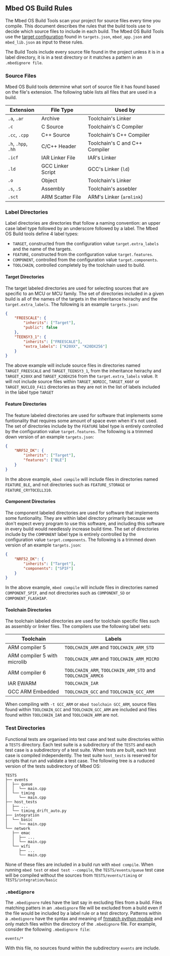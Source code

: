 ## Mbed OS Build Rules

The Mbed OS Build Tools scan your project for source files every time you compile. This document describes the rules that the build tools use to decide which source files to include in each build. The Mbed OS Build Tools use the [target configuration](mbed_targets.md) found in `targets.json`, `mbed_app.json` and `mbed_lib.json` as input to these rules.

The Build Tools include every source file found in the project unless it is in a label directory, it is in a test directory or it matches a pattern in an `.mbedignore file`.

### Source Files

Mbed OS Build tools determine what sort of source file it has found based on the file's extension. The following table lists all files that are used in a build.

| Extension           | File Type         | Used by                        |
|---------------------|-------------------|--------------------------------|
| `.a`, `.ar`         | Archive           | Toolchain's Linker             |
| `.c`                | C Source          | Toolchain's C Compiler         |
| `.cc`, `.cpp`       | C++ Source        | Toolchain's C++ Compiler       |
| `.h`, `.hpp`, `.hh` | C/C++ Header      | Toolchain's C and C++ Compiler |
| `.icf`              | IAR Linker File   | IAR's Linker                   |
| `.ld`               | GCC Linker Script | GCC's Linker (`ld`)            |
| `.o`                | Object            | Toolchain's Linker             |
| `.s`, `.S`          | Assembly          | Toolchain's assebler           |
| `.sct`              | ARM Scatter File  | ARM's Linker (`armlink`)       |


### Label Directories

Label directories are directories that follow a naming convention: an upper case label type followed by an underscore followed by a label. The Mbed OS Build tools define 4 label types:

 * `TARGET`, constructed from the configuration value `target.extra_labels` and the name of the targets.
 * `FEATURE`, constructed from the configuration value `target.features`.
 * `COMPONENT`, controlled from the configuration value `target.components`.
 * `TOOLCHAIN`, controlled completely by the toolchain used to build.


#### Target Directories

The target labeled directories are used for selecting sources that are specific to an MCU or MCU family. The set of directories included in a given build is all of the names of the targets in the inheritance heirachy and the `target.extra_labels`. The following is an example `targets.json`:

```json
{
    "FREESCALE": {
        "inherits": ["Target"],
        "public": false
    },
    "TEENSY3_1": {
        "inherits": ["FREESCALE"],
        "extra_labels": ["K20XX", "K20DX256"]
    }
}
```

The above example will include source files in directories named `TARGET_FREESCALE` and `TARGET_TEENSY3_1`, from the inheritance heirachy and `TARGET_K20XX` and `TARGET_K20DX256` from the `target.extra_labels` value. It will not include source files within `TARGET_NORDIC`, `TARGET_K66F` or `TARGET_NUCLEO_F411` directories as they are not in the list of labels included in the label type `TARGET`

#### Feature Directories

The feature labeled directories are used for software that implements some funtionality that requires some amount of space even when it's not used. The set of directories include by the `FEATURE` label type is entirely controlled by the configuration value `target.features`. The following is a trimmed down version of an example `targets.json`:

```json
{
    "NRF52_DK": {
        "inherits": ["Target"],
        "features": ["BLE"]
    }
}
```

In the above example, `mbed compile` will include files in directories named `FEATURE_BLE`, and not directories such as `FEATURE_STORAGE` or `FEATURE_CRYTOCELL310`.

#### Component Directories

The component labeled directories are used for software that implements some funtionality. They are within label directory primarily because we don't expect every program to use this software, and including this software in every build would needlessly increase build time.  The set of directories include by the `COMPONENT` label type is entirely controlled by the configuration value `target.components`. The following is a trimmed down version of an example `targets.json`:

```json
{
    "NRF52_DK": {
        "inherits": ["Target"],
        "components": ["SPIF"]
    }
}
```

In the above example, `mbed compile` will include files in directories named `COMPONENT_SPIF`, and not directories such as `COMPONENT_SD` or `COMPONENT_FLASHIAP`.

#### Toolchain Directories

The toolchain labeled directories are used for toolchain specific files such as assembly or linker files. The compilers use the following label sets:

| Toolchain                    | Labels                                                     |
|------------------------------|------------------------------------------------------------|
| ARM compiler 5               | `TOOLCHAIN_ARM` and `TOOLCHAIN_ARM_STD`                    |
| ARM compiler 5 with microlib | `TOOLCHAIN_ARM` and `TOOLCHAIN_ARM_MICRO`                  |
| ARM compiler 6               | `TOOLCHAIN_ARM`, `TOOLCHAIN_ARM_STD` and `TOOLCHAIN_ARMC6` |
| IAR EWARM                    | `TOOLCHAIN_IAR`                                            |
| GCC ARM Embedded             | `TOOLCHAIN_GCC` and `TOOLCHAIN_GCC_ARM`                    |

When compiling with `-t GCC_ARM` or `mbed toolchain GCC_ARM`, source files found within `TOOLCHAIN_GCC` and `TOOLCHAIN_GCC_ARM` are included and files found within `TOOLCHAIN_IAR` and `TOOLCHAIN_ARM` are not.

### Test Directories

Functional tests are organised into test case and test suite directories within a `TESTS` directory. Each test suite is a subdirectory of the `TESTS` and each test case is a subdirectory of a test suite. When tests are built, each test case is compiled independently. The test suite `host_tests` is reserved for scripts that run and validate a test case. The following tree is a ruduced version of the tests subdirectory of Mbed OS:

```
TESTS
├── events
│  ├── queue
│  │  └── main.cpp
│  └── timing
│     └── main.cpp
├── host_tests
│  ├── ...
│  └── timing_drift_auto.py
├── integration
│  └── basic
│     └── main.cpp
└── network
   ├── emac
   │  ├── ...
   │  └── main.cpp
   └── wifi
      ├── ...
      └── main.cpp
```

None of these files are included in a build run with `mbed compile`. When running `mbed test` or `mbed test --compile`, the `TESTS/events/queue` test case will be compiled without the sources from `TESTS/events/timing` or `TESTS/integration/basic`

### `.mbedignore`

The `.mbedignore` rules have the last say in excluding files from a build. Files matching patters in an `.mbedignore` file will be excluded from a build even if the file would be included by a label rule or a test directory. Patterns within a `.mbedignore` have the syntax and meaning of [fnmatch python module](https://docs.python.org/3/library/fnmatch.html) and only match files within the directory of the `.mbedignore` file. For example, consider the following `.mbedignore file`:

```
events/*
```

With this file, no sources found within the subdirectory `events` are include.

